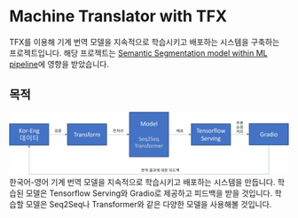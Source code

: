 # Machine Translator with TFX
TFX를 이용해 기계 번역 모델을 지속적으로 학습시키고 배포하는 시스템을 구축하는 프로젝트입니다.
해당 프로젝트는 [Semantic Segmentation model within ML pipeline](https://github.com/deep-diver/semantic-segmentation-ml-pipeline/tree/main)에 영향을 받았습니다.

## 목적
![프로젝트 개요](assets/프로젝트%20개요.jpg)
한국어-영어 기계 번역 모델을 지속적으로 학습시키고 배포하는 시스템을 만듭니다.
학습된 모델은 Tensorflow Serving와 Gradio로 제공하고 피드백을 받을 것입니다.
학습할 모델은 Seq2Seq나 Transformer와 같은 다양한 모델을 사용해볼 것입니다.
